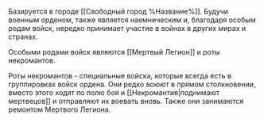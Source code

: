Базируется в городе [[Свободный город %Название%]]. Будучи военным орденом, также является наемническим и, благодаря особым родам войск, нередко принимает участие в войнах в других мирах и странах.

Особыми родами войск являются [[Мертвый Легион]] и роты некромантов.

Роты некромантов - специальные войска, которые всегда есть в группировках войск ордена. Они редко воюют в прямом столкновении, вместо этого ходят по полю боя и [[Некромантия|поднимают мертвецов]] и отправляют их воевать вновь. Также они занимаются ремонтом Мертвого Легиона.